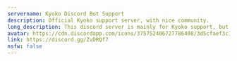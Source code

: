 ```yaml
---
servername: Kyoko Discord Bot Support
description: Official Kyoko support server, with nice community.
long_description: This discord server is mainly for Kyoko support, but we also talk about other things.
avatar: https://cdn.discordapp.com/icons/375752406727786498/3d5cfaef3c1ac33cb67b1e5f06288dd8.png
link: https://discord.gg/ZvDRQf7
nsfw: false
---
```

